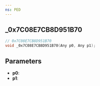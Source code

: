 ```yaml
---
ns: PED
---
```

## _0x7C08E7CB8D951B70

```c
// 0x7C08E7CB8D951B70
void _0x7C08E7CB8D951B70(Any p0, Any p1);
```

## Parameters
* **p0**:
* **p1**:
